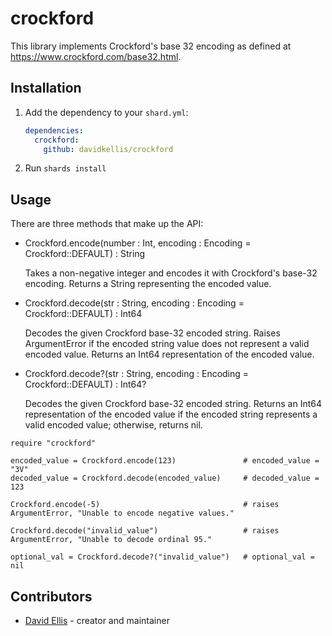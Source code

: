 # crockford

This library implements Crockford's base 32 encoding as defined at https://www.crockford.com/base32.html.

## Installation

1. Add the dependency to your `shard.yml`:

   ```yaml
   dependencies:
     crockford:
       github: davidkellis/crockford
   ```

2. Run `shards install`

## Usage

There are three methods that make up the API:

- Crockford.encode(number : Int, encoding : Encoding = Crockford::DEFAULT) : String

   Takes a non-negative integer and encodes it with Crockford's base-32 encoding.
   Returns a String representing the encoded value.

- Crockford.decode(str : String, encoding : Encoding = Crockford::DEFAULT) : Int64

   Decodes the given Crockford base-32 encoded string.
   Raises ArgumentError if the encoded string value does not represent a valid encoded value.
   Returns an Int64 representation of the encoded value.

- Crockford.decode?(str : String, encoding : Encoding = Crockford::DEFAULT) : Int64?

   Decodes the given Crockford base-32 encoded string.
   Returns an Int64 representation of the encoded value if the encoded string represents a valid encoded  value;
     otherwise, returns nil.


```crystal
require "crockford"

encoded_value = Crockford.encode(123)               # encoded_value = "3V"
decoded_value = Crockford.decode(encoded_value)     # decoded_value = 123

Crockford.encode(-5)                                # raises ArgumentError, "Unable to encode negative values."

Crockford.decode("invalid_value")                   # raises ArgumentError, "Unable to decode ordinal 95."

optional_val = Crockford.decode?("invalid_value")   # optional_val = nil
```

## Contributors

- [David Ellis](https://github.com/davidkellis) - creator and maintainer
